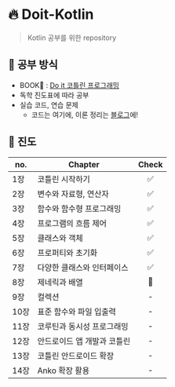 # :fire: Doit-Kotlin
> Kotlin 공부를 위한 repository

## :pencil: 공부 방식
+ BOOK:orange_book: : [Do it 코틀린 프로그래밍](http://www.easyspub.co.kr/20_Menu/BookView/312/PUB)
+ 독학 진도표에 따라 공부
+ 실습 코드, 연습 문제
  + 코드는 여기에, 이론 정리는 [블로그](https://junyoung-developer.tistory.com/category/ANDROID/%5B%EA%B3%B5%EB%B6%80%5D%20Kotlin%20%ED%94%84%EB%A1%9C%EA%B7%B8%EB%9E%98%EB%B0%8D)에!

## :bookmark_tabs: 진도
|no.|Chapter|Check|
|---|-------|:---:|
|1장|코틀린 시작하기|:white_check_mark:|
|2장|변수와 자료형, 연산자|:white_check_mark:|
|3장|함수와 함수형 프로그래밍|:white_check_mark:|
|4장|프로그램의 흐름 제어|:white_check_mark:|
|5장|클래스와 객체|:white_check_mark:|
|6장|프로퍼티와 초기화|:white_check_mark:|
|7장|다양한 클래스와 인터페이스|:white_check_mark:|
|8장|제네릭과 배열|:raising_hand:|
|9장|컬렉션|-|
|10장|표준 함수와 파일 입출력|-|
|11장|코루틴과 동시성 프로그래밍|-|
|12장|안드로이드 앱 개발과 코틀린|-|
|13장|코틀린 안드로이드 확장|-|
|14장|Anko 확장 활용|-|

